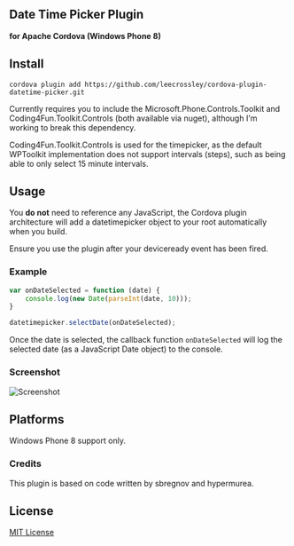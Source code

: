 ## Date Time Picker Plugin

**for Apache Cordova (Windows Phone 8)**

## Install

```
cordova plugin add https://github.com/leecrossley/cordova-plugin-datetime-picker.git
```

Currently requires you to include the Microsoft.Phone.Controls.Toolkit and Coding4Fun.Toolkit.Controls (both available via nuget), although I'm working to break this dependency.

Coding4Fun.Toolkit.Controls is used for the timepicker, as the default WPToolkit implementation does not support intervals (steps), such as being able to only select 15 minute intervals.

## Usage

You **do not** need to reference any JavaScript, the Cordova plugin architecture will add a datetimepicker object to your root automatically when you build.

Ensure you use the plugin after your deviceready event has been fired.

### Example

```js
var onDateSelected = function (date) {
    console.log(new Date(parseInt(date, 10)));
}

datetimepicker.selectDate(onDateSelected);
```

Once the date is selected, the callback function `onDateSelected` will log the selected date (as a JavaScript Date object) to the console.

### Screenshot

![Screenshot](https://raw.githubusercontent.com/leecrossley/cordova-plugin-datetime-picker/master/screenshot.jpg)

## Platforms

Windows Phone 8 support only.

### Credits

This plugin is based on code written by sbregnov and hypermurea.

## License

[MIT License](http://ilee.mit-license.org)
